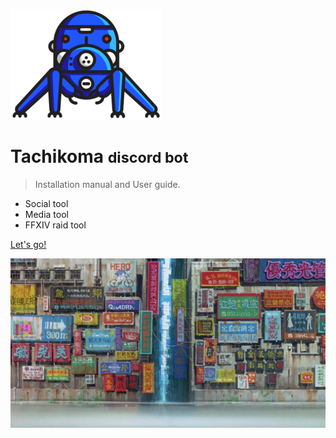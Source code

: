 <!-- _coverpage.md -->

![logo](_media/tachikoma.png)

# Tachikoma <small>discord bot</small>

> Installation manual and User guide.

* Social tool
* Media tool
* FFXIV raid tool

[Let's go!](/README.md)

![](_media/background.jpg)
